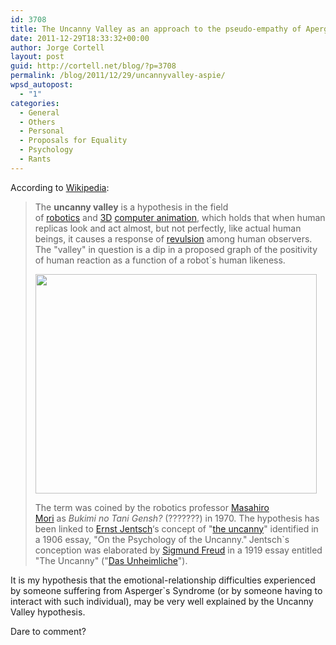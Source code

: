 ```yaml
---
id: 3708
title: The Uncanny Valley as an approach to the pseudo-empathy of Aperger Syndrome
date: 2011-12-29T18:33:32+00:00
author: Jorge Cortell
layout: post
guid: http://cortell.net/blog/?p=3708
permalink: /blog/2011/12/29/uncannyvalley-aspie/
wpsd_autopost:
  - "1"
categories:
  - General
  - Others
  - Personal
  - Proposals for Equality
  - Psychology
  - Rants
---
```

According to <a title="http://en.wikipedia.org/wiki/Uncanny_valley" href="http://en.wikipedia.org/wiki/Uncanny_valley" target="_blank">Wikipedia</a>:

> The **uncanny valley** is a hypothesis in the field of [robotics](http://en.wikipedia.org/wiki/Robotics "Robotics") and [3D](http://en.wikipedia.org/wiki/3D_computer_graphics "3D computer graphics") [computer animation](http://en.wikipedia.org/wiki/Computer_animation "Computer animation"), which holds that when human replicas look and act almost, but not perfectly, like actual human beings, it causes a response of [revulsion](http://en.wiktionary.org/wiki/revulsion "wikt:revulsion") among human observers. The "valley" in question is a dip in a proposed graph of the positivity of human reaction as a function of a robot`s human likeness.
> 
> <img class="aligncenter" title="graph" src="http://upload.wikimedia.org/wikipedia/commons/thumb/f/f0/Mori_Uncanny_Valley.svg/450px-Mori_Uncanny_Valley.svg.png" alt="" width="450" height="351" />
> 
> The term was coined by the robotics professor [Masahiro Mori](http://en.wikipedia.org/wiki/Masahiro_Mori "Masahiro Mori") as _Bukimi no Tani Gensh?_ (???????) in 1970. The hypothesis has been linked to [Ernst Jentsch](http://en.wikipedia.org/wiki/Ernst_Jentsch "Ernst Jentsch")‘s concept of "[the uncanny](http://en.wikipedia.org/wiki/The_Uncanny "The Uncanny")" identified in a 1906 essay, "On the Psychology of the Uncanny."<span style="font-size: 11px"> </span>Jentsch`s conception was elaborated by [Sigmund Freud](http://en.wikipedia.org/wiki/Sigmund_Freud "Sigmund Freud") in a 1919 essay entitled "The Uncanny" ("[Das Unheimliche](http://en.wikipedia.org/wiki/Das_Unheimliche "Das Unheimliche")").

It is my hypothesis that the emotional-relationship difficulties experienced by someone suffering from Asperger`s Syndrome (or by someone having to interact with such individual), may be very well explained by the Uncanny Valley hypothesis.

Dare to comment?